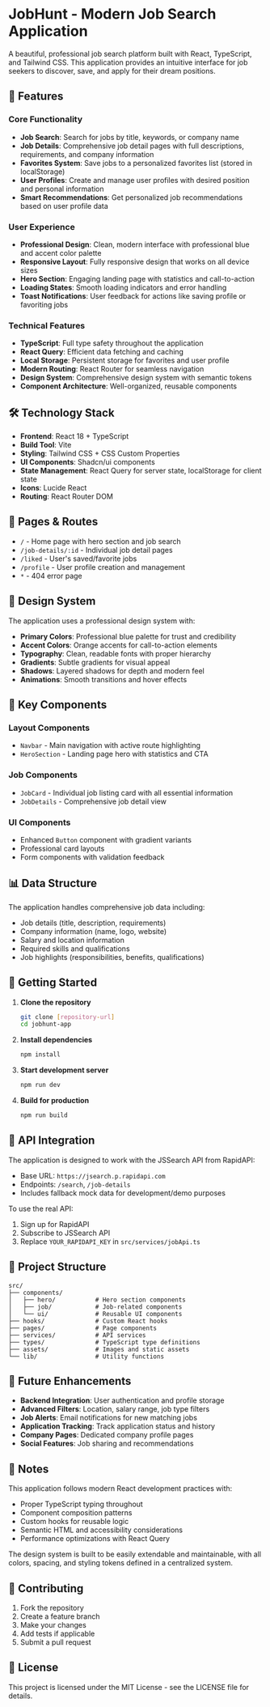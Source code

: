 # JobHunt - Modern Job Search Application

A beautiful, professional job search platform built with React, TypeScript, and Tailwind CSS. This application provides an intuitive interface for job seekers to discover, save, and apply for their dream positions.

## 🚀 Features

### Core Functionality
- **Job Search**: Search for jobs by title, keywords, or company name
- **Job Details**: Comprehensive job detail pages with full descriptions, requirements, and company information
- **Favorites System**: Save jobs to a personalized favorites list (stored in localStorage)
- **User Profiles**: Create and manage user profiles with desired position and personal information
- **Smart Recommendations**: Get personalized job recommendations based on user profile data

### User Experience
- **Professional Design**: Clean, modern interface with professional blue and accent color palette
- **Responsive Layout**: Fully responsive design that works on all device sizes
- **Hero Section**: Engaging landing page with statistics and call-to-action
- **Loading States**: Smooth loading indicators and error handling
- **Toast Notifications**: User feedback for actions like saving profile or favoriting jobs

### Technical Features
- **TypeScript**: Full type safety throughout the application
- **React Query**: Efficient data fetching and caching
- **Local Storage**: Persistent storage for favorites and user profile
- **Modern Routing**: React Router for seamless navigation
- **Design System**: Comprehensive design system with semantic tokens
- **Component Architecture**: Well-organized, reusable components

## 🛠️ Technology Stack

- **Frontend**: React 18 + TypeScript
- **Build Tool**: Vite
- **Styling**: Tailwind CSS + CSS Custom Properties
- **UI Components**: Shadcn/ui components
- **State Management**: React Query for server state, localStorage for client state
- **Icons**: Lucide React
- **Routing**: React Router DOM

## 📱 Pages & Routes

- `/` - Home page with hero section and job search
- `/job-details/:id` - Individual job detail pages
- `/liked` - User's saved/favorite jobs
- `/profile` - User profile creation and management
- `*` - 404 error page

## 🎨 Design System

The application uses a professional design system with:

- **Primary Colors**: Professional blue palette for trust and credibility
- **Accent Colors**: Orange accents for call-to-action elements
- **Typography**: Clean, readable fonts with proper hierarchy
- **Gradients**: Subtle gradients for visual appeal
- **Shadows**: Layered shadows for depth and modern feel
- **Animations**: Smooth transitions and hover effects

## 🔧 Key Components

### Layout Components
- `Navbar` - Main navigation with active route highlighting
- `HeroSection` - Landing page hero with statistics and CTA

### Job Components
- `JobCard` - Individual job listing card with all essential information
- `JobDetails` - Comprehensive job detail view

### UI Components
- Enhanced `Button` component with gradient variants
- Professional card layouts
- Form components with validation feedback

## 📊 Data Structure

The application handles comprehensive job data including:
- Job details (title, description, requirements)
- Company information (name, logo, website)
- Salary and location information
- Required skills and qualifications
- Job highlights (responsibilities, benefits, qualifications)

## 🚀 Getting Started

1. **Clone the repository**
   ```bash
   git clone [repository-url]
   cd jobhunt-app
   ```

2. **Install dependencies**
   ```bash
   npm install
   ```

3. **Start development server**
   ```bash
   npm run dev
   ```

4. **Build for production**
   ```bash
   npm run build
   ```

## 🔌 API Integration

The application is designed to work with the JSSearch API from RapidAPI:
- Base URL: `https://jsearch.p.rapidapi.com`
- Endpoints: `/search`, `/job-details`
- Includes fallback mock data for development/demo purposes

To use the real API:
1. Sign up for RapidAPI
2. Subscribe to JSSearch API
3. Replace `YOUR_RAPIDAPI_KEY` in `src/services/jobApi.ts`

## 📁 Project Structure

```
src/
├── components/
│   ├── hero/           # Hero section components
│   ├── job/            # Job-related components
│   └── ui/             # Reusable UI components
├── hooks/              # Custom React hooks
├── pages/              # Page components
├── services/           # API services
├── types/              # TypeScript type definitions
├── assets/             # Images and static assets
└── lib/                # Utility functions
```

## 🎯 Future Enhancements

- **Backend Integration**: User authentication and profile storage
- **Advanced Filters**: Location, salary range, job type filters
- **Job Alerts**: Email notifications for new matching jobs
- **Application Tracking**: Track application status and history
- **Company Pages**: Dedicated company profile pages
- **Social Features**: Job sharing and recommendations

## 📝 Notes

This application follows modern React development practices with:
- Proper TypeScript typing throughout
- Component composition patterns
- Custom hooks for reusable logic
- Semantic HTML and accessibility considerations
- Performance optimizations with React Query

The design system is built to be easily extendable and maintainable, with all colors, spacing, and styling tokens defined in a centralized system.

## 🤝 Contributing

1. Fork the repository
2. Create a feature branch
3. Make your changes
4. Add tests if applicable
5. Submit a pull request

## 📄 License

This project is licensed under the MIT License - see the LICENSE file for details.